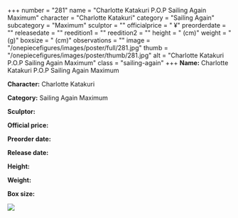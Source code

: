 +++
number = "281"
name = "Charlotte Katakuri P.O.P Sailing Again Maximum"
character = "Charlotte Katakuri"
category = "Sailing Again"
subcategory = "Maximum"
sculptor = ""
officialprice = " ¥"
preorderdate = ""
releasedate = ""
reedition1 = ""
reedition2 = ""
height = " (cm)"
weight = " (g)"
boxsize = " (cm)"
observations = ""
image = "/onepiecefigures/images/poster/full/281.jpg"
thumb = "/onepiecefigures/images/poster/thumb/281.jpg"
alt = "Charlotte Katakuri P.O.P Sailing Again Maximum"
class = "sailing-again"
+++
**Name:** Charlotte Katakuri P.O.P Sailing Again Maximum

**Character:** Charlotte Katakuri

**Category:** Sailing Again  Maximum 

**Sculptor:** 

**Official price:** 

**Preorder date:** 

**Release date:** 

**Height:** 

**Weight:** 

**Box size:** 

<img src="/onepiecefigures/images/poster/thumb/281.jpg">